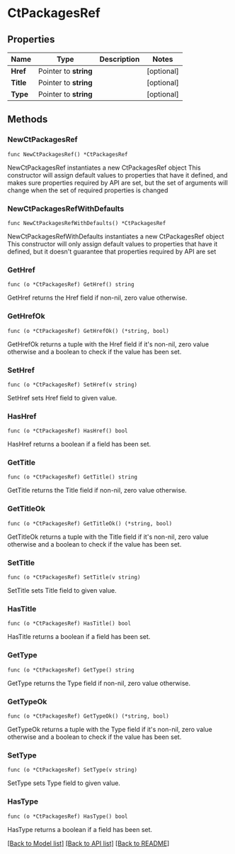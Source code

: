 # CtPackagesRef

## Properties

Name | Type | Description | Notes
------------ | ------------- | ------------- | -------------
**Href** | Pointer to **string** |  | [optional] 
**Title** | Pointer to **string** |  | [optional] 
**Type** | Pointer to **string** |  | [optional] 

## Methods

### NewCtPackagesRef

`func NewCtPackagesRef() *CtPackagesRef`

NewCtPackagesRef instantiates a new CtPackagesRef object
This constructor will assign default values to properties that have it defined,
and makes sure properties required by API are set, but the set of arguments
will change when the set of required properties is changed

### NewCtPackagesRefWithDefaults

`func NewCtPackagesRefWithDefaults() *CtPackagesRef`

NewCtPackagesRefWithDefaults instantiates a new CtPackagesRef object
This constructor will only assign default values to properties that have it defined,
but it doesn't guarantee that properties required by API are set

### GetHref

`func (o *CtPackagesRef) GetHref() string`

GetHref returns the Href field if non-nil, zero value otherwise.

### GetHrefOk

`func (o *CtPackagesRef) GetHrefOk() (*string, bool)`

GetHrefOk returns a tuple with the Href field if it's non-nil, zero value otherwise
and a boolean to check if the value has been set.

### SetHref

`func (o *CtPackagesRef) SetHref(v string)`

SetHref sets Href field to given value.

### HasHref

`func (o *CtPackagesRef) HasHref() bool`

HasHref returns a boolean if a field has been set.

### GetTitle

`func (o *CtPackagesRef) GetTitle() string`

GetTitle returns the Title field if non-nil, zero value otherwise.

### GetTitleOk

`func (o *CtPackagesRef) GetTitleOk() (*string, bool)`

GetTitleOk returns a tuple with the Title field if it's non-nil, zero value otherwise
and a boolean to check if the value has been set.

### SetTitle

`func (o *CtPackagesRef) SetTitle(v string)`

SetTitle sets Title field to given value.

### HasTitle

`func (o *CtPackagesRef) HasTitle() bool`

HasTitle returns a boolean if a field has been set.

### GetType

`func (o *CtPackagesRef) GetType() string`

GetType returns the Type field if non-nil, zero value otherwise.

### GetTypeOk

`func (o *CtPackagesRef) GetTypeOk() (*string, bool)`

GetTypeOk returns a tuple with the Type field if it's non-nil, zero value otherwise
and a boolean to check if the value has been set.

### SetType

`func (o *CtPackagesRef) SetType(v string)`

SetType sets Type field to given value.

### HasType

`func (o *CtPackagesRef) HasType() bool`

HasType returns a boolean if a field has been set.


[[Back to Model list]](../README.md#documentation-for-models) [[Back to API list]](../README.md#documentation-for-api-endpoints) [[Back to README]](../README.md)


